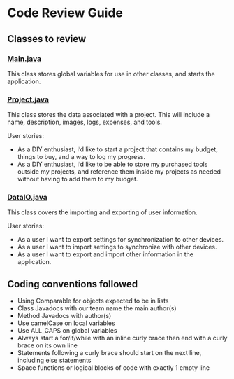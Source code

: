 # Code Review Guide

## Classes to review

### [Main.java](https://github.com/TCSS360Group2Fall2023/Golden-Group-2-Repository/blob/main/src/Main.java)

This class stores global variables for use in other classes, and starts the application.

### [Project.java](https://github.com/TCSS360Group2Fall2023/Golden-Group-2-Repository/blob/main/src/Project.java)

This class stores the data associated with a project. This will include a name, description, images, logs, expenses, and tools.

User stories:

* As a DIY enthusiast, I’d like to start a project that contains my budget, things to buy, and a way to log my progress.
* As a DIY enthusiast, I’d like to be able to store my purchased tools outside my projects, and reference them inside my projects as needed without having to add them to my budget.

### [DataIO.java](https://github.com/TCSS360Group2Fall2023/Golden-Group-2-Repository/blob/main/src/DataIO.java)

This class covers the importing and exporting of user information.

User stories:

* As a user I want to export settings for synchronization to other devices.
* As a user I want to import settings to synchronize with other devices.
* As a user I want to export and import other information in the application.

## Coding conventions followed

* Using Comparable for objects expected to be in lists
* Class Javadocs with our team name the main author(s)
* Method Javadocs with author(s)
* Use camelCase on local variables
* Use ALL_CAPS on global variables
* Always start a for/if/while with an inline curly brace then end with a curly brace on its own line
* Statements following a curly brace should start on the next line, including else statements
* Space functions or logical blocks of code with exactly 1 empty line
